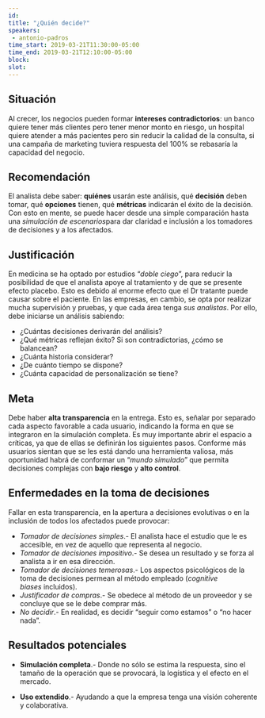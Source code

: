 ```yaml
---
id: 
title: "¿Quién decide?"
speakers:
 - antonio-padros
time_start: 2019-03-21T11:30:00-05:00
time_end: 2019-03-21T12:10:00-05:00
block: 
slot: 
---
```


<h2>Situación</h2>
Al crecer, los negocios pueden formar <strong>intereses contradictorios</strong>: un banco quiere tener más clientes pero tener menor monto en riesgo, un hospital quiere atender a más pacientes pero sin reducir la calidad de la consulta, si una campaña de marketing tuviera respuesta del 100% se rebasaría la capacidad del negocio.
<h2>Recomendación</h2>
El analista debe saber: <strong>quiénes</strong> usarán este análisis, qué <strong>decisión</strong> deben tomar, qué <strong>opciones</strong> tienen, qué <strong>métricas</strong> indicarán el éxito de la decisión. Con esto en mente, se puede hacer desde una simple comparación hasta una <em>simulación de escenarios</em>para dar claridad e inclusión a los tomadores de decisiones y a los afectados.
<h2>Justificación</h2>
En medicina se ha optado por estudios “<em>doble ciego</em>”, para reducir la posibilidad de que el analista apoye al tratamiento y de que se presente efecto placebo. Esto es debido al enorme efecto que el Dr tratante puede causar sobre el paciente. En las empresas, en cambio, se opta por realizar mucha supervisión y pruebas, y que cada área tenga <em>sus analistas</em>. Por ello, debe iniciarse un análisis sabiendo:
<ul>
 	<li>¿Cuántas decisiones derivarán del análisis?</li>
 	<li>¿Qué métricas reflejan éxito? Si son contradictorias, ¿cómo se balancean?</li>
 	<li>¿Cuánta historia considerar?</li>
 	<li>¿De cuánto tiempo se dispone?</li>
 	<li>¿Cuánta capacidad de personalización se tiene?</li>
</ul>
<h2>Meta</h2>
Debe haber <strong>alta transparencia</strong> en la entrega. Esto es, señalar por separado cada aspecto favorable a cada usuario, indicando la forma en que se integraron en la simulación completa. Es muy importante abrir el espacio a críticas, ya que de ellas se definirán los siguientes pasos. Conforme más usuarios sientan que se les está dando una herramienta valiosa, más oportunidad habrá de conformar un “<em>mundo simulado</em>” que permita decisiones complejas con <strong>bajo riesgo</strong> y <strong>alto control</strong>.
<h2>Enfermedades en la toma de decisiones</h2>
Fallar en esta transparencia, en la apertura a decisiones evolutivas o en la inclusión de todos los afectados puede provocar:
<ul>
 	<li><em>Tomador de decisiones simples</em>.- El analista hace el estudio que le es accesible, en vez de aquello que representa al negocio.</li>
 	<li><em>Tomador de decisiones impositivo</em>.- Se desea un resultado y se forza al analista a ir en esa dirección.</li>
 	<li><em>Tomador de decisiones temerosas</em>.- Los aspectos psicológicos de la toma de decisiones permean al método empleado (<em>cognitive biases</em> incluidos).</li>
 	<li><em>Justificador de compras</em>.- Se obedece al método de un proveedor y se concluye que se le debe comprar más.</li>
 	<li><em>No decidir</em>.- En realidad, es decidir “seguir como estamos” o “no hacer nada”.</li>
</ul>
<h2>Resultados potenciales</h2>
<ul>
 	<li><strong>Simulación completa</strong>.- Donde no sólo se estima la respuesta, sino el tamaño de la operación que se provocará, la logística y el efecto en el mercado.</li>
 	<li>
<p id="yMail_cursorElementTracker_1552448434830"><strong>Uso extendido</strong>.- Ayudando a que la empresa tenga una visión coherente y colaborativa.</p>
</li>
</ul>